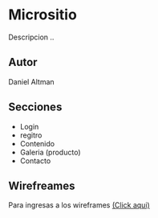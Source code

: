 # Micrositio

Descripcion ..

## Autor
Daniel Altman

## Secciones
* Login
* regitro
* Contenido
* Galeria (producto)
* Contacto
## Wirefreames
Para ingresas a los wireframes [(Click aqui)]()
